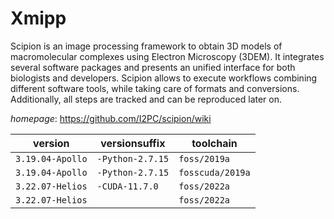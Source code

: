 # Xmipp

Scipion is an image processing framework to obtain 3D models of macromolecular complexes using Electron Microscopy (3DEM). It integrates several software packages and presents an unified interface for both biologists and developers. Scipion allows to execute workflows combining different software tools, while taking care of formats and conversions. Additionally, all steps are tracked and can be reproduced later on.

*homepage*: <https://github.com/I2PC/scipion/wiki>

version | versionsuffix | toolchain
--------|---------------|----------
``3.19.04-Apollo`` | ``-Python-2.7.15`` | ``foss/2019a``
``3.19.04-Apollo`` | ``-Python-2.7.15`` | ``fosscuda/2019a``
``3.22.07-Helios`` | ``-CUDA-11.7.0`` | ``foss/2022a``
``3.22.07-Helios`` |  | ``foss/2022a``
